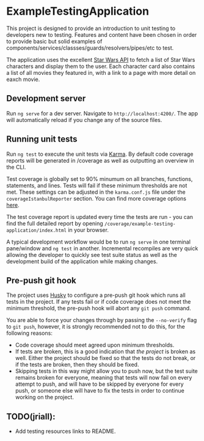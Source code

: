 # ExampleTestingApplication

This project is designed to provide an introduction to unit testing to developers new to testing.
Features and content have been chosen in order to provide basic but solid examples of
components/services/classses/guards/resolvers/pipes/etc to test.

The application uses the excellent [Star Wars API](https://swapi.co/) to fetch a list of Star Wars
characters and display them to the user. Each character card also contains a list of all movies they
featured in, with a link to a page with more detail on eaxch movie.

## Development server

Run `ng serve` for a dev server. Navigate to `http://localhost:4200/`. The app will automatically
reload if you change any of the source files.

## Running unit tests

Run `ng test` to execute the unit tests via [Karma](https://karma-runner.github.io). By default code
coverage reports will be generated in /coverage as well as outputting an overview in the CLI.

Test coverage is globally set to 90% minumum on all branches, functions, statements, and lines.
Tests will fail if these minimum thresholds are not met. These settings can be adjusted in the
`karma.conf.js` file under the `coverageIstanbulReporter` section. You can find more coverage
options [here](https://www.npmjs.com/package/karma-coverage-istanbul-reporter).

The test coverage report is updated every time the tests are run - you can find the full detailed
report by opening `/coverage/example-testing-application/index.html` in your browser.

A typical development workflow would be to run `ng serve` in one terminal pane/window and `ng test`
in another. Incremental recompiles are very quick allowing the developer to quickly see test suite
status as well as the development build of the application while making changes.

## Pre-push git hook

The project uses [Husky](https://github.com/typicode/husky) to configure a pre-push git hook
which runs all tests in the project. If any tests fail or if code coverage does not meet the minimum
threshold, the pre-push hook will abort any `git push` command.

You are able to force your changes through by passing the `--no-verify` flag to `git push`, however,
it is strongly recommended not to do this, for the following reasons:

- Code coverage should meet agreed upon minimum thresholds.
- If tests are broken, this is a good indication that *the project* is broken as well. Either the
  project should be fixed so that the tests do not break, or if the tests are broken, then they
  should be fixed.
- Skipping tests in this way might allow you to push now, but the test suite remains broken for
  everyone, meaning that tests will now fail on every attempt to push, and will have to be skipped
  by everyone for every push, or someone else will have to fix the tests in order to continue
  working on the project.


## TODO(jriall):
- Add testing resources links to README.
